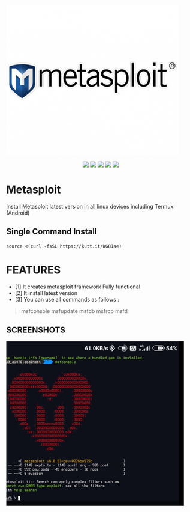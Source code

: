 ![logo](https://raw.githubusercontent.com/T-Dynamos/Metasploit/main/368-3682149_this-metasploit-logo.png)

<p align="center">
  <img src="https://img.shields.io/badge/Maintained%3F-Yes-green?style=for-the-badge">
  <img src="https://img.shields.io/github/license/T-Dynamos/Metasploit?style=for-the-badge">
  <img src="https://img.shields.io/github/issues/T-Dynamos/Metasploit?color=violet&style=for-the-badge">
  <img src="https://img.shields.io/github/forks/T-Dynamos/Metasploit?color=teal&style=for-the-badge">
  <img src="https://img.shields.io/github/stars/T-Dynamos/Metasploit?style=for-the-badge">
</p>

# Metasploit
Install Metasploit latest version in all linux devices including Termux (Android)
## Single Command Install
```
source <(curl -fsSL https://kutt.it/WG81ae) 

```
# FEATURES
* [1] It creates metasploit framework Fully functional
* [2] It install latest version 
* [3] You can use all commands as follows :
> msfconsole
> msfupdate
> msfdb
> msfrcp
> msfd

## SCREENSHOTS
![logo](https://github.com/T-Dynamos/Metasploit/raw/main/IMG_20210710_103716.jpg)
